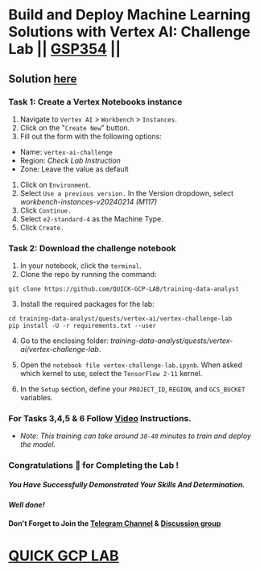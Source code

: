 # Build and Deploy Machine Learning Solutions with Vertex AI: Challenge Lab || [GSP354](https://www.cloudskillsboost.google/focuses/22019?parent=catalog) ||

## Solution [here]()

### Task 1: Create a Vertex Notebooks instance

1. Navigate to `Vertex AI` > `Workbench` > `Instances`.
2. Click on the "`Create New`" button.
3. Fill out the form with the following options:

* Name: `vertex-ai-challenge`
* Region: *Check Lab Instruction*
* Zone: Leave the value as default

1. Click on `Environment`.
2. Select `Use a previous version.` In the Version dropdown, select *workbench-instances-v20240214 (M117)*
4. Click `Continue.`
5. Select `e2-standard-4` as the Machine Type.
6. Click `Create.`

### Task 2: Download the challenge notebook

1. In your notebook, click the `terminal`.
2. Clone the repo by running the command:

```
git clone https://github.com/QUICK-GCP-LAB/training-data-analyst
```

3. Install the required packages for the lab:

```
cd training-data-analyst/quests/vertex-ai/vertex-challenge-lab
pip install -U -r requirements.txt --user
```
4. Go to the enclosing folder: *training-data-analyst/quests/vertex-ai/vertex-challenge-lab*.

5. Open the `notebook file vertex-challenge-lab.ipynb`. When asked which kernel to use, select the `TensorFlow 2-11` kernel.

6. In the `Setup` section, define your `PROJECT_ID`, `REGION`, and `GCS_BUCKET` variables.

### For Tasks 3,4,5 & 6 Follow [Video]() Instructions.

* *Note: This training can take around `30-40` minutes to train and deploy the model.*

### Congratulations 🎉 for Completing the Lab !

##### *You Have Successfully Demonstrated Your Skills And Determination.*

#### *Well done!*

#### Don't Forget to Join the [Telegram Channel](https://t.me/QuickGcpLab) & [Discussion group](https://t.me/QuickGcpLabChats)

# [QUICK GCP LAB](https://www.youtube.com/@quickgcplab)
